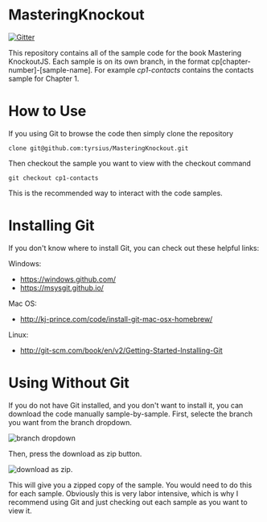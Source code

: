 MasteringKnockout
=================

[![Gitter](https://badges.gitter.im/Join%20Chat.svg)](https://gitter.im/tyrsius/MasteringKnockout?utm_source=badge&utm_medium=badge&utm_campaign=pr-badge&utm_content=badge)

This repository contains all of the sample code for the book Mastering KnockoutJS. Each sample is on its own branch, in the format cp[chapter-number]-[sample-name]. For example *cp1-contacts* contains the contacts sample for Chapter 1. 


How to Use
===

If you using Git to browse the code then simply clone the repository

`clone git@github.com:tyrsius/MasteringKnockout.git`

Then checkout the sample you want to view with the checkout command

`git checkout cp1-contacts`

This is the recommended way to interact with the code samples.

Installing Git
===
If you don't know where to install Git, you can check out these helpful links:

Windows:
* https://windows.github.com/
* https://msysgit.github.io/

Mac OS:
* http://kj-prince.com/code/install-git-mac-osx-homebrew/

Linux:
* http://git-scm.com/book/en/v2/Getting-Started-Installing-Git

Using Without Git
===

If you do not have Git installed, and you don't want to install it, you can download the code manually sample-by-sample. First, selecte the branch you want from the branch dropdown.

![branch dropdown](http://i.imgur.com/e9jTQad.png)


Then, press the download as zip button.

![download as zip](http://i.imgur.com/qQpYSrK.png).

This will give you a zipped copy of the sample. You would need to do this for each sample. Obviously this is very labor intensive, which is why I recommend using Git and just checking out each sample as you want to view it.
